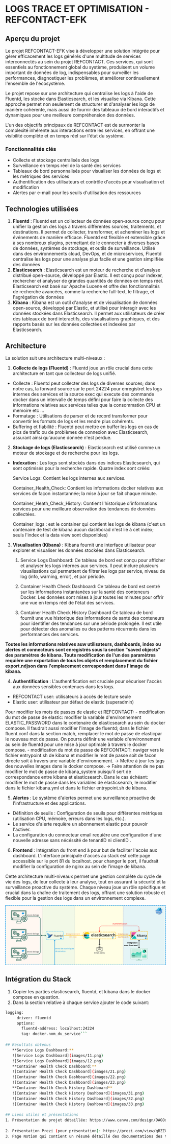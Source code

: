 # LOGS TRACE ET OPTIMISATION - REFCONTACT-EFK

## Aperçu du projet
Le projet REFCONTACT-EFK vise à développer une solution intégrée pour gérer efficacement les logs générés d'une multitude de services interconnectés au sein du projet REFCONTACT. Ces services, qui sont essentiels au fonctionnement global du système, produisent un volume important de données de log, indispensables pour surveiller les performances, diagnostiquer les problèmes, et améliorer continuellement l'ensemble de l'écosystème.

Le projet repose sur une architecture qui centralise les logs à l'aide de Fluentd, les stocke dans Elasticsearch, et les visualise via Kibana. Cette approche permet non seulement de structurer et d'analyser les logs de manière cohérente, mais aussi de fournir des tableaux de bord interactifs et dynamiques pour une meilleure compréhension des données.

L'un des objectifs principaux de REFCONTACT est de surmonter la complexité inhérente aux interactions entre les services, en offrant une visibilité complète et en temps réel sur l'état du système.
### Fonctionnalités clés
- Collecte et stockage centralisés des logs
- Surveillance en temps réel de la santé des services
- Tableaux de bord personnalisés pour visualiser les données de logs et les métriques des services
- Authentification des utilisateurs et contrôle d'accès pour visualisation et modification
- Alertes par e-mail pour les seuils d'utilisation des ressources

## Technologies utilisées
1. **Fluentd** : Fluentd est un collecteur de données open-source conçu pour unifier la gestion des logs à travers différentes sources, traitements, et destinations. Il permet de collecter, transformer, et acheminer les logs et événements de manière efficace. Fluentd est flexible et extensible grâce à ses nombreux plugins, permettant de le connecter à diverses bases de données, systèmes de stockage, et outils de surveillance. Utilisé dans des environnements cloud, DevOps, et de microservices, Fluentd centralise les logs pour une analyse plus facile et une gestion simplifiée des données
2. **Elasticsearch** : Elasticsearch est un moteur de recherche et d'analyse distribué open-source, développé par Elastic. Il est conçu pour indexer, rechercher et analyser de grandes quantités de données en temps réel. Elasticsearch est basé sur Apache Lucene et offre des fonctionnalités de recherche avancées, comme la recherche full-text, le filtrage, et l'agrégation de données
3. **Kibana** : 
Kibana est un outil d'analyse et de visualisation de données open-source, développé par Elastic, et utilisé pour interagir avec les données stockées dans Elasticsearch. Il permet aux utilisateurs de créer des tableaux de bord interactifs, des visualisations graphiques, et des rapports basés sur les données collectées et indexées par Elasticsearch.

## Architecture
La solution suit une architecture multi-niveaux :

1. **Collecte de logs (Fluentd)** :
Fluentd joue un rôle crucial dans cette architecture en tant que collecteur de logs unifié.

- Collecte : Fluentd peut collecter des logs de diverses sources; dans notre cas, la forward source sur le port 24224 pour enregistret les logs internes des services et la source exec qui execute des commande docker dans un intervalle de temps défini pour faire la collecte des informations relatives aux services telles que la consommation CPU et memoire etc ... 
- Formatage : Utilisations de parser et de record transformer pour convertir les formats de logs et les rendre plus cohérents.
- Buffering et fiabilité : Fluentd peut mettre en buffer les logs en cas de pics de trafic ou de problèmes de connexion avec Elasticsearch, assurant ainsi qu'aucune donnée n'est perdue.


2. **Stockage de logs (Elasticsearch)** :
Elasticsearch est utilisé comme un moteur de stockage et de recherche pour les logs.

- **Indexation** : Les logs sont stockés dans des indices Elasticsearch, qui sont optimisés pour la recherche rapide. Quatre index sont créés: 

    Service Logs: Contient les logs internes aux services.

    Container_Health_Check: Contient les informations docker relatives aux services de façon instantannée; la mise à jour se fait chaque minute.

    Container_Heath_Check_History: Contient l'historique d'informations services pour une meilleure observation des tendances de données collectées.

    Container_logs : est le container qui contient les logs de kibana (c'est un contenaire de test de kibana aucun dashborad n'est lié à cet index; seuls l'index et la data view sont disponibles)



3. **Visualisation (Kibana)** :
Kibana fournit une interface utilisateur pour explorer et visualiser les données stockées dans Elasticsearch.

    1. Service Logs Dashboard:
Ce tableau de bord est conçu pour afficher et analyser les logs internes aux services. Il peut inclure plusieurs visualisations qui permettent de filtrer les logs par service, niveau de log (info, warning, error), et par période.

    2. Container Health Check Dashboard:
Ce tableau de bord est centré sur les informations instantanées sur la santé des conteneurs Docker. Les données sont mises à jour toutes les minutes pour offrir une vue en temps réel de l'état des services.
    3. Container Health Check History Dashboard
Ce tableau de bord fournit une vue historique des informations de santé des conteneurs pour identifier des tendances sur une période prolongée. Il est utile pour détecter des anomalies ou des patterns récurrents dans les performances des services.

**Toutes les informations relatives auw utilisateurs, dashboards, index ou alertes et connecteurs sont enregistrés sous la section "saved objects" des paramètres de kibana. Toute modification de l'un des paramètres requière une exportation de tous les objets et remplacement du fichier export.ndjson dans l'emplacement correspondant dans l'image de kibana.**

4. **Authentification** :
L'authentification est cruciale pour sécuriser l'accès aux données sensibles contenues dans les logs.

- REFCONTACT user: utilisateurs à accès de lecture seule
- Elastic user: utilisateur par défaut de elastic (superadmin)

Pour modifier les mots de passes de elastic et REFCONTACT: 
    - modification du mot de passe de elastic: modifier la variable d'environnement ELASTIC_PASSWORD dans le contenaire de elasticsearch au sein du docker compose. Il faudrait aussi modifier l'image de fluentd; dans le fichier fluent.conf dans la section match, remplacer le mot de passe de elasticpar le nouveau mot de passe. On pourra définir une variable d'environnement au sein de fluentd pour une mise à jour optimale à travers le docker compose.
    - modification du mot de passe de REFCONTACT: naviger vers le fichier entrypoint.sh de kibana et modifier le mot de passe soit de facon directe soit à travers une variable d'environnement. 
    -> Mettre à jour les tags des nouvelles images dans le docker compose.
    -> Faire attention de ne pas modifier le mot de passe de kibana_system puisqu'il sert de correspondance entre kibana et elasticsearch. Dans le cas échéant: modifier le mot de passe dans les variables de elasticsearch, le modifier dans le fichier kibana.yml et dans le fichier entrypoint.sh de kibana. 

5. **Alertes** :
Le système d'alertes permet une surveillance proactive de l'infrastructure et des applications.

- Définition de seuils : Configuration de seuils pour différentes métriques (utilisation CPU, mémoire, erreurs dans les logs, etc.).
- Le service d'alerte requière un abonnement elastic pour pouvoir l'activer.
- La configuration du connecteur email requière une configuration d'une nouvelle adresse sans nécéssité de tenantID ni clientID .

6. **Frontend** :
Intégration du front end à pour but de faciliter l'accès aux dashboard. L'interface principale d'accès au stack est cette page accessible sur le port 81 du localhost. 
pour changer le port, il faudrait modifier la configuration de nginx au sein de l'image de kibana.


Cette architecture multi-niveaux permet une gestion complète du cycle de vie des logs, de leur collecte à leur analyse, tout en assurant la sécurité et la surveillance proactive du système. Chaque niveau joue un rôle spécifique et crucial dans la chaîne de traitement des logs, offrant une solution robuste et flexible pour la gestion des logs dans un environnement complexe.

![Architecture Diagram](images/architecture-globale.png)

## Intégration du Stack
1. Copier les parties elasticsearch, fluentd, et kibana dans le docker compose en question.
2. Dans la section relative à chaque service ajouter le code suivant:
 ```bash
 logging:
      driver: fluentd
      options:
        fluentd-address: localhost:24224
        tag: docker.nom_du_service```

## Résultats obtenus
    **Service Logs Dashboard:**
    ![Service Logs Dashboard](images/11.png)
    ![Service Logs Dashboard](images/12.png)
    **Container Health Check Dashboard:**
    ![Container Health Check Dashboard](images/21.png)
    ![Container Health Check Dashboard](images/22.png)
    ![Container Health Check Dashboard](images/23.png)
    **Container Health Check History Dashboard**
    ![Container Health Check History Dashboard](images/31.png)
    ![Container Health Check History Dashboard](images/32.png)
    ![Container Health Check History Dashboard](images/33.png)
    
## Liens utiles et présentations
1. Présentation du projet détaillée: https://www.canva.com/design/DAGOqFW9_fU/V7_Am_70Cd_gv0oP-Cfpkg/edit?utm_content=DAGOqFW9_fU&utm_campaign=designshare&utm_medium=link2&utm_source=sharebutton

2. Présentation Prezi (pour présentation): https://prezi.com/view/qBZZQxApQOUOUufkHywT/
3. Page Notion qui contient un résumé détaillé des documentations des technologies et des ressources utilisées: https://grape-sunspot-20a.notion.site/Internship-d290b945ffab4afe9ced7a6735730d48?pvs=4
